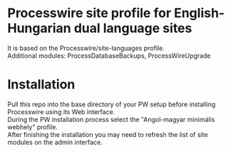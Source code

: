 # Processwire site profile for English-Hungarian dual language sites
It is based on the Processwire/site-languages profile.  
Additional modules: ProcessDatabaseBackups, ProcessWireUpgrade

# Installation
Pull this repo into the base directory of your PW setup before installing Processwire using its Web interface.  
During the PW installation process select the "Angol-magyar minimális webhely" profile.  
After finishing the installation you may need to refresh the list of site modules on the admin interface.

